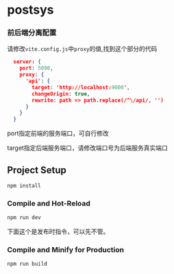 # postsys

### 前后端分离配置

请修改`vite.config.js`中`proxy`的值,找到这个部分的代码

```json
  server: {
    port: 5098,
    proxy: {
      'api': {
        target: 'http://localhost:9000',
        changeOrigin: true,
        rewrite: path => path.replace(/^\/api/, '')
      }
    }
  }
```

port指定前端的服务端口，可自行修改

target指定后端服务端口，请修改端口号为后端服务真实端口

## Project Setup

```sh
npm install
```

### Compile and Hot-Reload

```sh
npm run dev
```

下面这个是发布时指令，可以先不管。

### Compile and Minify for Production

```sh
npm run build
```
